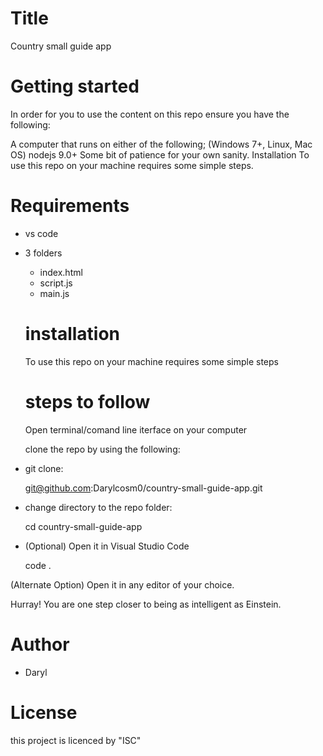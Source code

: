 # Title
Country small guide app

# Getting started
In order for you to use the content on this repo ensure you have the following:

A computer that runs on either of the following; (Windows 7+, Linux, Mac OS) nodejs 9.0+ Some bit of patience for your own sanity. Installation To use this repo on your machine requires some simple steps.

# Requirements
- vs code
- 3 folders
    - index.html
    - script.js
    - main.js
    
    # installation
    To use this repo on your machine requires some simple steps

    # steps to follow
    Open terminal/comand line iterface on your computer

    clone the repo by using the following:

- git clone:

    git@github.com:Darylcosm0/country-small-guide-app.git

- change directory to the repo folder:

  cd country-small-guide-app

- (Optional) Open it in Visual Studio Code

    code .

(Alternate Option) Open it in any editor of your choice.

Hurray! You are one step closer to being as intelligent as Einstein.

# Author
- Daryl

# License
this project is licenced by "ISC"


